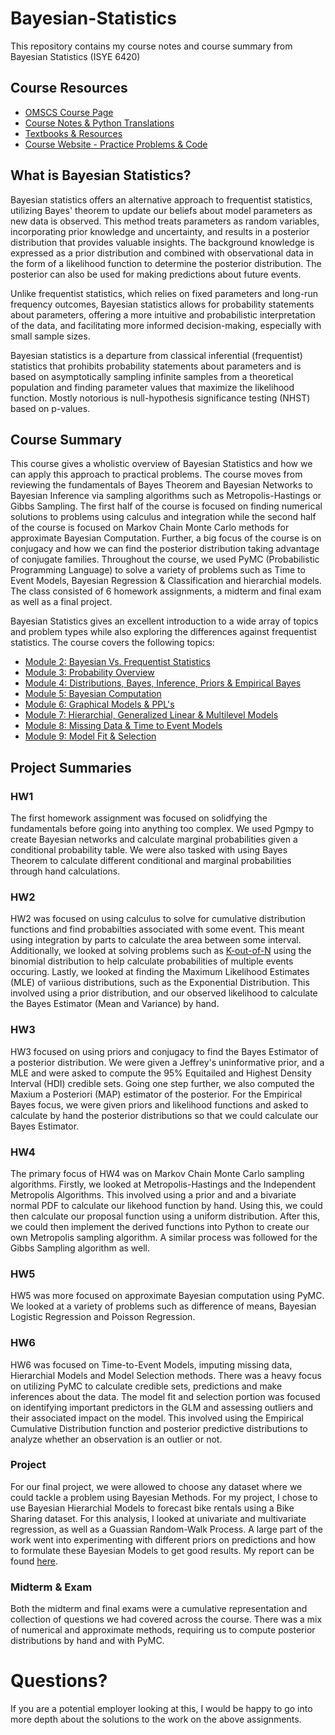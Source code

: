 # Bayesian-Statistics

This repository contains my course notes and course summary from Bayesian Statistics (ISYE 6420)

## Course Resources
- [OMSCS Course Page](https://omscs.gatech.edu/isye-6420-bayesian-statistics)
- [Course Notes & Python Translations](https://areding.github.io/6420-pymc/intro.html)
- [Textbooks & Resources](https://areding.github.io/6420-pymc/unit1/Unit1-about-this-course.html)
- [Course Website - Practice Problems & Code](https://www2.isye.gatech.edu/isye6420/)

## What is Bayesian Statistics?
Bayesian statistics offers an alternative approach to frequentist statistics, utilizing Bayes' theorem to update our beliefs about model parameters as new data is observed. This method treats parameters as random variables, incorporating prior knowledge and uncertainty, and results in a posterior distribution that provides valuable insights. The background knowledge is expressed as a prior distribution and combined with observational data in the form of a likelihood function to determine the posterior distribution. The posterior can also be used for making predictions about future events.

Unlike frequentist statistics, which relies on fixed parameters and long-run frequency outcomes, Bayesian statistics allows for probability statements about parameters, offering a more intuitive and probabilistic interpretation of the data, and facilitating more informed decision-making, especially with small sample sizes.

Bayesian statistics is a departure from classical inferential (frequentist) statistics that prohibits probability statements about parameters and is based on asymptotically sampling infinite samples from a theoretical population and finding parameter values that maximize the likelihood function. Mostly notorious is null-hypothesis significance testing (NHST) based on p-values.


## Course Summary
This course gives a wholistic overview of Bayesian Statistics and how we can apply this approach to practical problems. The course moves from reviewing the fundamentals of Bayes Theorem and Bayesian Networks to Bayesian Inference via sampling algorithms such as Metropolis-Hastings or Gibbs Sampling. The first half of the course is focused on finding numerical solutions to problems using calculus and integration while the second half of the course is focused on Markov Chain Monte Carlo methods for approximate Bayesian Computation. Further, a big focus of the course is on conjugacy and how we can find the posterior distribution taking advantage of conjugate families. Throughout the course, we used PyMC (Probabilistic Programming Language) to solve a variety of problems such as Time to Event Models, Bayesian Regression & Classification and hierarchial models. The class consisted of 6 homework assignments, a midterm and final exam as well as a final project.

Bayesian Statistics gives an excellent introduction to a wide array of topics and problem types while also exploring the differences against frequentist statistics. The course covers the following topics:

- [Module 2: Bayesian Vs. Frequentist Statistics](./Class%20Notes/Module%202%20Bayesian%20Vs.%20Frequentist%20Statistics/Bayesian%20Statistics.md)
- [Module 3: Probability Overview](./Class%20Notes/Module%203%20Probability%20Overview/Unit%203%20Probability%20Overview.md)
- [Module 4: Distributions, Bayes, Inference, Priors & Empirical Bayes](./Class%20Notes/Module%204%20Distributions,%20Bayes,%20Inference,%20Priors%20&%20Empirical%20Bayes/Unit%204%20Distributions,%20Bayes,%20Inference,%20Priors%20&%20Empirical%20Bayes.md)
- [Module 5: Bayesian Computation](./Class%20Notes/Module%205%20Bayesian%20Computation/Unit%205%20Bayesian%20Computation.md)
- [Module 6: Graphical Models & PPL's](./Class%20Notes/Module%206%20Graphical%20Models%20&%20PPL's/Unit%206%20Graphical%20Models%20&%20PPL’s.md)
- [Module 7: Hierarchial, Generalized Linear & Multilevel Models](./Class%20Notes/Module%207%20Hierarchial,%20GLM%20&%20Multilevel%20Models/Unit%207%20Hierarchial,%20GLM%20&%20Multilevel%20Models.md)
- [Module 8: Missing Data & Time to Event Models](./Class%20Notes/Module%208%20Missing%20Data%20&%20Time%20To%20Event%20Models/Unit%208%20Missing%20Data%20&%20Time%20To%20Event%20Models.md)
- [Module 9: Model Fit & Selection](./Class%20Notes/Module%209%20Model%20Fit%20&%20Selection/Unit%209%20Model%20Fit%20&%20Selection.md)


## Project Summaries

### HW1
The first homework assignment was focused on solidfying the fundamentals before going into anything too complex. We used Pgmpy to create Bayesian networks and calculate marginal probabilities given a conditional probability table. We were also tasked with using Bayes Theorem to calculate different conditional and marginal probabilities through hand calculations.


### HW2
HW2 was focused on using calculus to solve for cumulative distribution functions and find probabilties associated with some event. This meant using integration by parts to calculate the area between some interval. Additionally, we looked at solving problems such as [K-out-of-N](https://catalogimages.wiley.com/images/db/pdf/047139761X.07.pdf) using the binomial distribution to help calculate probabilities of multiple events occuring. Lastly, we looked at finding the Maximum Likelihood Estimates (MLE) of variious distributions, such as the Exponential Distribution. This involved using a prior distribution, and our observed likelihood to calculate the Bayes Estimator (Mean and Variance) by hand.

### HW3
HW3 focused on using priors and conjugacy to find the Bayes Estimator of a posterior distribution. We were given a Jeffrey's uninformative prior, and a MLE and were asked to compute the 95% Equitailed and Highest Density Interval (HDI) credible sets. Going one step further, we also computed the Maxium a Posteriori (MAP) estimator of the posterior. For the Empirical Bayes focus, we were given priors and likelihood functions and asked to calculate by hand the posterior distributions so that we could calculate our Bayes Estimator.

### HW4
The primary focus of HW4 was on Markov Chain Monte Carlo sampling algorithms. Firstly, we looked at Metropolis-Hastings and the Independent Metropolis Algorithms. This involved using a prior and and a bivariate normal PDF to calculate our likehood function by hand. Using this, we could then calculate our proposal function using a uniform distribution. After this, we could then implement the derived functions into Python to create our own Metropolis sampling algorithm. A similar process was followed for the Gibbs Sampling algorithm as well.

### HW5
HW5 was more focused on approximate Bayesian computation using PyMC. We looked at a variety of problems such as difference of means, Bayesian Logistic Regression and Poisson Regression.

### HW6
HW6 was focused on Time-to-Event Models, imputing missing data, Hierarchial Models and Model Selection methods. There was a heavy focus on utilizing PyMC to calculate credible sets, predictions and make inferences about the data. The model fit and selection portion was focused on identifying important predictors in the GLM and assessing outliers and their associated impact on the model. This involved using the Empirical Cumulative Distribution function and posterior predictive distributions to analyze whether an observation is an outlier or not.

### Project
For our final project, we were allowed to choose any dataset where we could tackle a problem using Bayesian Methods. For my project, I chose to use Bayesian Hierarchial Models to forecast bike rentals using a Bike Sharing dataset. For this analysis, I looked at univariate and multivariate regression, as well as a Guassian Random-Walk Process. A large part of the work went into experimenting with different priors on predictions and how to formulate these Bayesian Models to get good results. My report can be found [here](./Class%20Notes/Midterm%20Report/Project-Burns.pdf).

### Midterm & Exam
Both the midterm and final exams were a cumulative representation and collection of questions we had covered across the course. There was a mix of numerical and approximate methods, requiring us to compute posterior distributions by hand and with PyMC.

# Questions?

If you are a potential employer looking at this, I would be happy to go into more depth about the solutions to the work on the above assignments.
